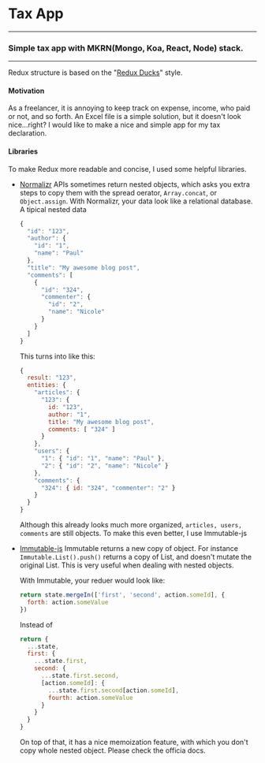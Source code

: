 # Tax App

---

### Simple tax app with MKRN(Mongo, Koa, React, Node) stack.

---

Redux structure is based on the "[Redux Ducks](https://github.com/erikras/ducks-modular-redux)" style.

#### Motivation

As a freelancer, it is annoying to keep track on expense, income, who paid or not, and so forth. An Excel file is a simple solution, but it doesn't look nice...right? I would like to make a nice and simple app for my tax declaration.

#### Libraries

To make Redux more readable and concise, I used some helpful libraries.

- [Normalizr](https://github.com/paularmstrong/normalizr)
  APIs sometimes return nested objects, which asks you extra steps to copy them with the spread oerator, `Array.concat`, or `Object.assign`. With Normalizr, your data look like a relational database.
  &nbsp;
  A tipical nested data

  ```javascript
  {
    "id": "123",
    "author": {
      "id": "1",
      "name": "Paul"
    },
    "title": "My awesome blog post",
    "comments": [
      {
        "id": "324",
        "commenter": {
          "id": "2",
          "name": "Nicole"
        }
      }
    ]
  }
  ```

  This turns into like this:

  ```javascript
  {
    result: "123",
    entities: {
      "articles": {
        "123": {
          id: "123",
          author: "1",
          title: "My awesome blog post",
          comments: [ "324" ]
        }
      },
      "users": {
        "1": { "id": "1", "name": "Paul" },
        "2": { "id": "2", "name": "Nicole" }
      },
      "comments": {
        "324": { id: "324", "commenter": "2" }
      }
    }
  }
  ```

  Although this already looks much more organized, `articles, users, comments` are still objects. To make this even better, I use Immutable-js
  &nbsp;

- [Immutable-js](https://github.com/facebook/immutable-js)
  Immutable returns a new copy of object. For instance `Immutable.List().push()` returns a copy of List, and doesn't mutate the original List. This is very useful when dealing with nested objects.
  &nbsp;

  With Immutable, your reduer would look like:

  ```javascript
  return state.mergeIn(['first', 'second', action.someId], {
    forth: action.someValue
  })
  ```

  Instead of

  ```javascript
  return {
    ...state,
    first: {
      ...state.first,
      second: {
        ...state.first.second,
        [action.someId]: {
          ...state.first.second[action.someId],
          fourth: action.someValue
        }
      }
    }
  }
  ```

  On top of that, it has a nice memoization feature, with which you don't copy whole nested object. Please check the officia docs.

  &nbsp;
